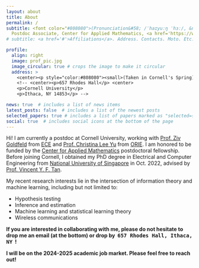 ```yaml
---
layout: about
title: About
permalink: /
subtitle: <font color="#808080">(Pronunciation&#58; /ˈhaɪyuːŋ ˈhɜː/, &nbsp;  Pronouns&#58; she/her/hers)</font> <br />
  Postdoc Associate, Center for Applied Mathematics, <a href='https://www.cornell.edu'>Cornell University</a>
# subtitle: <a href='#'>Affiliations</a>. Address. Contacts. Moto. Etc.

profile:
  align: right
  image: prof_pic.jpg
  image_circular: true # crops the image to make it circular
  address: >
    <center><p style="color:#808080"><small>(Taken in Cornell's Spring)<small></p><center>
    <!-- <center><p>657 Rhodes Hall</p> <center>
    <p>Cornell University</p>
    <p>Ithaca, NY 14853</p> -->

news: true  # includes a list of news items
latest_posts: false  # includes a list of the newest posts
selected_papers: true # includes a list of papers marked as "selected={true}"
social: true  # includes social icons at the bottom of the page
---
```


Hi! I am currently a postdoc at Cornell University, working with [Prof. Ziv Goldfeld](https://people.ece.cornell.edu/zivg/) from [ECE](https://www.ece.cornell.edu/ece) and [Prof. Christina Lee Yu](https://cleeyu.orie.cornell.edu) from [ORIE](https://www.orie.cornell.edu/orie). I am honored to be funded by the [Center for Applied Mathematics](https://www.cam.cornell.edu/cam) postdoctoral fellowship. Before joining Cornell, I obtained my PhD degree in Electrical and Computer Engineering from [National University of Singapore](https://www.nus.edu.sg) in Oct. 2022, advised by [Prof. Vincent Y. F. Tan](https://vyftan.github.io/index.html).

My recent research interests lie in the intersection of information theory and machine learning, including but not limited to:
- Hypothesis testing
- Inference and estimation
- Machine learning and statistical learning theory 
- Wireless communications

**If you are interested in collaborating with me, please do not hesitate to drop me an email (at the bottom) or drop by &nbsp;<tt>657 Rhodes Hall, Ithaca, NY</tt> &nbsp;!**

**I will be on the 2024-2025 academic job market. Please feel free to reach out!**

<!-- Write your biography here. Tell the world about yourself. Link to your favorite [subreddit](http://reddit.com). You can put a picture in, too. The code is already in, just name your picture `prof_pic.jpg` and put it in the `img/` folder.

Put your address / P.O. box / other info right below your picture. You can also disable any of these elements by editing `profile` property of the YAML header of your `_pages/about.md`. Edit `_bibliography/papers.bib` and Jekyll will render your [publications page](/al-folio/publications/) automatically.

Link to your social media connections, too. This theme is set up to use [Font Awesome icons](http://fortawesome.github.io/Font-Awesome/) and [Academicons](https://jpswalsh.github.io/academicons/), like the ones below. Add your Facebook, Twitter, LinkedIn, Google Scholar, or just disable all of them. -->
